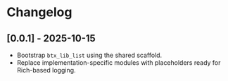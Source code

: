 # Changelog

## [0.0.1] - 2025-10-15
- Bootstrap `btx_lib_list` using the shared scaffold.
- Replace implementation-specific modules with placeholders ready for Rich-based logging.
